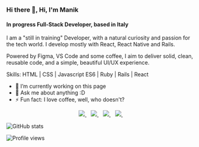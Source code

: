 ### Hi there 👋, Hi, I'm Manik
#### In progress Full-Stack Developer, based in Italy
I am a "still in training" Developer, with a natural curiosity and passion for the tech world. I develop mostly with React, React Native and Rails.

Powered by Figma, VS Code and some coffee, I aim to deliver solid, clean, reusable code, and a simple, beautiful UI/UX experience. 

Skills: HTML | CSS | Javascript ES6 | Ruby | Rails | React 

- 🔭 I’m currently working on this page 
- 💬 Ask me about anything :D 
- ⚡ Fun fact: I love coffee, well, who doesn't?  


<p align='center'>
  
  <a href="https://www.linkedin.com/in/manik-a-a-ngurah-59b228149/">
    <img src="https://img.shields.io/badge/linkedin-%230077B5.svg?&style=for-the-badge&logo=linkedin&logoColor=white" />
  </a>&nbsp;&nbsp;
  <a href="https://www.instagram.com/keysnam/">
    <img src="https://img.shields.io/badge/instagram-%23E4405F.svg?&style=for-the-badge&logo=instagram&logoColor=white" />        
  </a>&nbsp;&nbsp;
   <a href="https://stackoverflow.com/users/11517573/manik-a-a-ngurah">
    <img src="https://img.shields.io/badge/instagram-%23E4405F.svg?&style=for-the-badge&logo=stackoverflow&logoColor=white" />        
  </a>&nbsp;&nbsp;
   <a href="https://codepen.io/manik5">
    <img src="https://img.shields.io/badge/instagram-%23E4405F.svg?&style=for-the-badge&logo=codepen&logoColor=white" />        
  </a>&nbsp;&nbsp;
  
  
</p> 

![GitHub stats](https://github-readme-stats.vercel.app/api?username=Manik5&show_icons=true)  

![Profile views](https://gpvc.arturio.dev/Manik5)  
